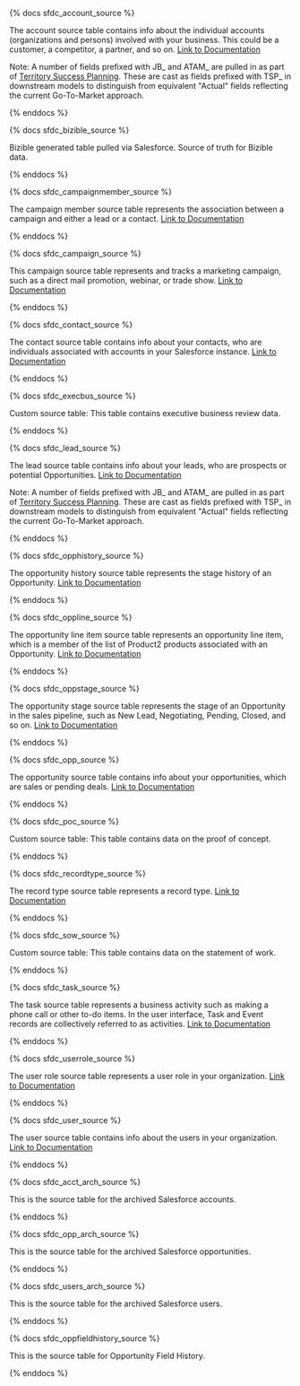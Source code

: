 {% docs sfdc_account_source %}

The account source table contains info about the individual accounts (organizations and persons) involved with your business. This could be a customer, a competitor, a partner, and so on. [Link to Documentation](https://www.stitchdata.com/docs/integrations/saas/salesforce/#account)

Note: A number of fields prefixed with JB_ and ATAM_ are pulled in as part of [Territory Success Planning](https://about.gitlab.com/handbook/sales/field-operations/sales-operations/go-to-market/#territory-success-planning-tsp). These are cast as fields prefixed with TSP_ in downstream models to distinguish from equivalent "Actual" fields reflecting the current Go-To-Market approach.

{% enddocs %}

{% docs sfdc_bizible_source %}

Bizible generated table pulled via Salesforce. Source of truth for Bizible data.

{% enddocs %}

{% docs sfdc_campaignmember_source %}

The campaign member source table represents the association between a campaign and either a lead or a contact. [Link to Documentation](https://developer.salesforce.com/docs/atlas.en-us.object_reference.meta/object_reference/sforce_api_objects_campaignmember.htm)

{% enddocs %}

{% docs sfdc_campaign_source %}

This campaign source table represents and tracks a marketing campaign, such as a direct mail promotion, webinar, or trade show. [Link to Documentation](https://developer.salesforce.com/docs/atlas.en-us.object_reference.meta/object_reference/sforce_api_objects_campaign.htm)

{% enddocs %}

{% docs sfdc_contact_source %}

The contact source table contains info about your contacts, who are individuals associated with accounts in your Salesforce instance. [Link to Documentation](https://www.stitchdata.com/docs/integrations/saas/salesforce/#contact)

{% enddocs %}

{% docs sfdc_execbus_source %}

Custom source table: This table contains executive business review data.

{% enddocs %}

{% docs sfdc_lead_source %}

The lead source table contains info about your leads, who are prospects or potential Opportunities. [Link to Documentation](https://www.stitchdata.com/docs/integrations/saas/salesforce/#lead)

Note: A number of fields prefixed with JB_ and ATAM_ are pulled in as part of [Territory Success Planning](https://about.gitlab.com/handbook/sales/field-operations/sales-operations/go-to-market/#territory-success-planning-tsp). These are cast as fields prefixed with TSP_ in downstream models to distinguish from equivalent "Actual" fields reflecting the current Go-To-Market approach.

{% enddocs %}

{% docs sfdc_opphistory_source %}

The opportunity history source table represents the stage history of an Opportunity. [Link to Documentation](https://developer.salesforce.com/docs/atlas.en-us.object_reference.meta/object_reference/sforce_api_objects_opportunityhistory.htm)

{% enddocs %}

{% docs sfdc_oppline_source %}

The opportunity line item source table represents an opportunity line item, which is a member of the list of Product2 products associated with an Opportunity. [Link to Documentation](https://developer.salesforce.com/docs/atlas.en-us.object_reference.meta/object_reference/sforce_api_objects_opportunitylineitem.htm)

{% enddocs %}

{% docs sfdc_oppstage_source %}

The opportunity stage source table represents the stage of an Opportunity in the sales pipeline, such as New Lead, Negotiating, Pending, Closed, and so on. [Link to Documentation](https://developer.salesforce.com/docs/atlas.en-us.object_reference.meta/object_reference/sforce_api_objects_opportunitystage.htm)

{% enddocs %}

{% docs sfdc_opp_source %}

The opportunity source table contains info about your opportunities, which are sales or pending deals. [Link to Documentation](https://www.stitchdata.com/docs/integrations/saas/salesforce/#opportunity)

{% enddocs %}

{% docs sfdc_poc_source %}

Custom source table: This table contains data on the proof of concept.

{% enddocs %}

{% docs sfdc_recordtype_source %}

The record type source table represents a record type. [Link to Documentation](https://developer.salesforce.com/docs/atlas.en-us.object_reference.meta/object_reference/sforce_api_objects_recordtype.htm)

{% enddocs %}

{% docs sfdc_sow_source %}

Custom source table: This table contains data on the statement of work.

{% enddocs %}

{% docs sfdc_task_source %}

The task source table represents a business activity such as making a phone call or other to-do items. In the user interface, Task and Event records are collectively referred to as activities. [Link to Documentation](https://developer.salesforce.com/docs/atlas.en-us.object_reference.meta/object_reference/sforce_api_objects_task.htm)

{% enddocs %}

{% docs sfdc_userrole_source %}

The user role source table represents a user role in your organization. [Link to Documentation](https://developer.salesforce.com/docs/atlas.en-us.object_reference.meta/object_reference/sforce_api_objects_role.htm)

{% enddocs %}

{% docs sfdc_user_source %}

The user source table contains info about the users in your organization. [Link to Documentation](https://www.stitchdata.com/docs/integrations/saas/salesforce/#user)

{% enddocs %}

{% docs sfdc_acct_arch_source %}

This is the source table for the archived Salesforce accounts.

{% enddocs %}

{% docs sfdc_opp_arch_source %}

This is the source table for the archived Salesforce opportunities.

{% enddocs %}

{% docs sfdc_users_arch_source %}

This is the source table for the archived Salesforce users.

{% enddocs %}

{% docs sfdc_oppfieldhistory_source %}

This is the source table for Opportunity Field History.

{% enddocs %}